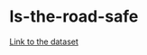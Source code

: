 # Is-the-road-safe 

[Link to the dataset](https://open.canada.ca/data/en/dataset/98f1a129-f628-4ce4-b24d-6f16bf24dd64)
